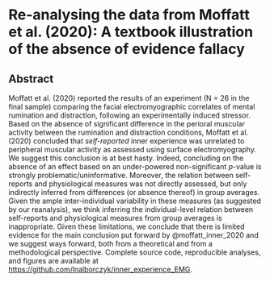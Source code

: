 # Re-analysing the data from Moffatt et al. (2020): A textbook illustration of the absence of evidence fallacy

## Abstract

Moffatt et al. (2020) reported the results of an experiment (N = 26 in the final sample) comparing the facial electromyographic correlates of mental rumination and distraction, following an experimentally induced stressor. Based on the absence of significant difference in the perioral muscular activity between the rumination and distraction conditions, Moffatt et al. (2020) concluded that *self-reported* inner experience was unrelated to peripheral muscular activity as assessed using surface electromyography. We suggest this conclusion is at best hasty. Indeed, concluding on the absence of an effect based on an under-powered non-significant *p*-value is strongly problematic/uninformative. Moreover, the relation between self-reports and physiological measures was not directly assessed, but only indirectly inferred from differences (or absence thereof) in group averages. Given the ample inter-individual variability in these measures (as suggested by our reanalysis), we think inferring the individual-level relation between self-reports and physiological measures from group averages is inappropriate. Given these limitations, we conclude that there is limited evidence for the main conclusion put forward by @moffatt_inner_2020 and we suggest ways forward, both from a theoretical and from a methodological perspective. Complete source code, reproducible analyses, and figures are available at https://github.com/lnalborczyk/inner_experience_EMG.

